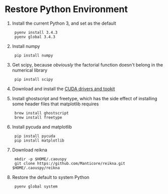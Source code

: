 Restore Python Environment
===

1. Install the current Python 3, and set as the default

        pyenv install 3.4.3
        pyenv global 3.4.3

1. Install numpy

        pip install numpy

5. Get scipy, because _obviously_ the factorial function doesn't belong in the numerical library

        pip install scipy

1. Download and install the [CUDA drivers and tookit](http://developer.nvidia.com/cuda/cuda-downloads)

1. Install ghostscript and freetype, which has the side effect of installing some header files that matplotlib requires

        brew install ghostscript
        brew install freetype

1. Install pycuda and matplotlib

        pip install pycuda
        pip install matplotlib

2. Download reikna

        mkdir -p $HOME/.caouspy
        git clone https://github.com/Manticore/reikna.git $HOME/.caouspy/reikna

3. Restore the default to system Python

        pyenv global system

